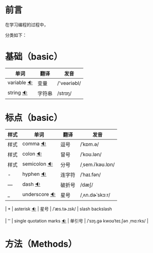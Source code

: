 # 前言

在学习编程的过程中，

分类如下：

# 基础（basic）
| 单词   | 翻译     | 发音 |
| ------ | -------- | ------ |
| variable [:sound:](http://dict.youdao.com/dictvoice?audio=variable) | 变量 | /'veəriəbl/ |
| string [:sound:](http://dict.youdao.com/dictvoice?audio=string) | 字符串 | /strɪŋ/ | 


# 标点（basic）
|  样式  |  单词   | 翻译     | 发音 |
| ------ | ------ | -------- | ------ |
|  样式  | comma [:sound:](http://dict.youdao.com/dictvoice?audio=comma) | 逗号 | /ˈkɒm.ə/ |
|  样式  | colon [:sound:](http://dict.youdao.com/dictvoice?audio=colon) | 冒号 | /ˈkoʊ.lən/ |
|  样式  | semicolon [:sound:](http://dict.youdao.com/dictvoice?audio=semicolon) | 分号 | /ˌsem.iˈkəʊ.lɒn/ |
|  -  | hyphen [:sound:](http://dict.youdao.com/dictvoice?audio=hyphen) | 连字符 |  /ˈhaɪ.fən/ |
|  —  | dash [:sound:](http://dict.youdao.com/dictvoice?audio=dash) | 破折号 | /dæʃ/ |
|  _  | underscore [:sound:](http://dict.youdao.com/dictvoice?audio=underscore) | 星号 | /ˌʌn.dɚˈskɔːr/ |

|  *  | asterisk [:sound:](http://dict.youdao.com/dictvoice?audio=asterisk) | 星号 | /ˈæs.tɚ.ɪsk/ |
slash
backslash

|  ''  | single quotation marks [:sound:](http://dict.youdao.com/dictvoice?audio=single-quotation-marks) | 单引号 |  /ˈsɪŋ.ɡə kwoʊˈteɪ.ʃən ˌmɑːrks/ |



# 方法（Methods）





